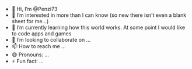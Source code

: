 - 👋 Hi, I’m @Penzi73
- 👀 I’m interested in more than I can know (so new there isn't even a blank sheet for me...)
- 🌱 I’m currently learning how this world works. At some point I would like to code apps and games
- 💞️ I’m looking to collaborate on ...
- 📫 How to reach me ...
- 😄 Pronouns: ...
- ⚡ Fun fact: ...

<!---
Penzi73/Penzi73 is a ✨ special ✨ repository because its `README.md` (this file) appears on your GitHub profile.
You can click the Preview link to take a look at your changes.
--->
